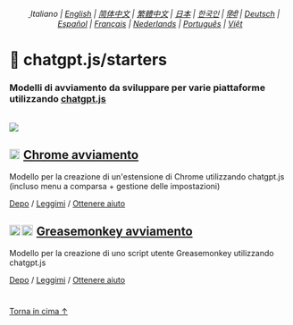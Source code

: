 <a id="top"></a>

<div align="center">
    <h6>
        <a href="https://github.com/KudoAI/chatgpt.js/tree/main/starters/docs">
            <picture>
                <source type="image/svg+xml" media="(prefers-color-scheme: dark)" srcset="https://assets.chatgptjs.org/images/icons/earth/white/icon32.svg?v=e638eac">
               <img height=14 src="https://assets.chatgptjs.org/images/icons/earth/black/icon32.svg?v=e638eac">
            </picture>
        </a> Italiano | <a href="../..#readme">English</a> | <a href="../zh-cn#readme">简体中文</a> | <a href="../zh-tw#readme">繁體中文</a> | <a href="../ja#readme">日本</a> | <a href="../ko#readme">한국인</a> | <a href="../hi#readme">हिंदी</a> | <a href="../de#readme">Deutsch</a> | <a href="../es#readme">Español</a> | <a href="../fr#readme">Français</a> | <a href="../nl#readme">Nederlands</a> | <a href="../pt#readme">Português</a> | <a href="../vi#readme">Việt</a>
    </h6>
</div>

# 🚀 chatgpt.js/starters

### Modelli di avviamento da sviluppare per varie piattaforme utilizzando <a href="https://github.com/KudoAI/chatgpt.js">chatgpt.js</a>

<br>

<img src="../../chrome/media/images/screenshots/extension-loaded.png">

<h2><a href="../../chrome"><img style="margin: 0 2px -1px 0" height=18 src="https://assets.chatgptjs.org/images/icons/platforms/chrome/icon32.png?v=8c852fa5"></a> <a href="../../chrome">Chrome avviamento</a></h2>

Modello per la creazione di un'estensione di Chrome utilizzando chatgpt.js (incluso menu a comparsa + gestione delle impostazioni)

[Depo](https://github.com/KudoAI/chatgpt.js-chrome-starter) / [Leggimi](../../chrome/docs/it#readme) / [Ottenere aiuto](https://github.com/KudoAI/chatgpt.js-chrome-starter/issues)

<h2><a href="../../greasemonkey"><img style="margin: 0 2px -0.065rem 0" height=19 src="https://assets.chatgptjs.org/images/icons/platforms/tampermonkey/icon28.png?v=a3e53bf7"><img style="margin: 0 2px -0.035rem 1px" height=19.5 src="https://assets.chatgptjs.org/images/icons/platforms/violentmonkey/icon25.png?v=a3e53bf7"></a> <a href="../../greasemonkey">Greasemonkey avviamento</a></h2>

Modello per la creazione di uno script utente Greasemonkey utilizzando chatgpt.js

[Depo](https://github.com/KudoAI/chatgpt.js-greasemonkey-starter) / [Leggimi](../../greasemonkey#readme) / [Ottenere aiuto](https://github.com/KudoAI/chatgpt.js-greasemonkey-starter/issues)

#

[Torna in cima ↑](#top)
